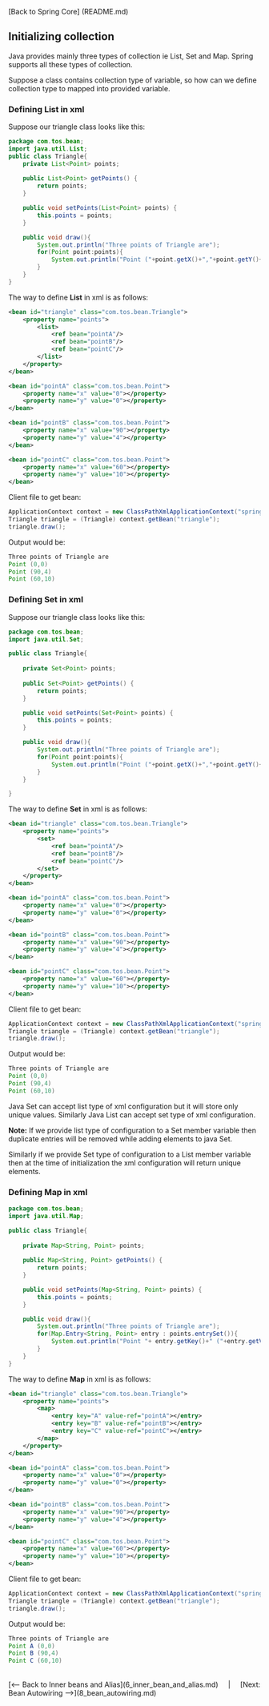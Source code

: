 [Back to Spring Core] (README.md)

## Initializing collection

Java provides mainly three types of collection ie List, Set and Map. Spring supports all these types of collection.

Suppose a class contains collection type of variable, so how can we define collection type to mapped into provided variable.

### Defining List in xml

Suppose our triangle class looks like this:

```java
package com.tos.bean;
import java.util.List;
public class Triangle{
    private List<Point> points;
    
    public List<Point> getPoints() {
		return points;
	}

	public void setPoints(List<Point> points) {
		this.points = points;
	}

	public void draw(){
		System.out.println("Three points of Triangle are");
		for(Point point:points){
			System.out.println("Point ("+point.getX()+","+point.getY()+")");
		}
	}
}
```

The way to define **List** in xml is as follows:

```xml
<bean id="triangle" class="com.tos.bean.Triangle">
	<property name="points">
		<list>
			<ref bean="pointA"/>
			<ref bean="pointB"/>
			<ref bean="pointC"/>
		</list>
	</property>
</bean>

<bean id="pointA" class="com.tos.bean.Point">
	<property name="x" value="0"></property>
	<property name="y" value="0"></property>
</bean>

<bean id="pointB" class="com.tos.bean.Point">
	<property name="x" value="90"></property>
	<property name="y" value="4"></property>
</bean>

<bean id="pointC" class="com.tos.bean.Point">
	<property name="x" value="60"></property>
	<property name="y" value="10"></property>
</bean>
```

Client file to get bean:

```java
ApplicationContext context = new ClassPathXmlApplicationContext("spring.xml");
Triangle triangle = (Triangle) context.getBean("triangle");
triangle.draw();
```

Output would be:

```java
Three points of Triangle are
Point (0,0)
Point (90,4)
Point (60,10)
```

### Defining Set in xml

Suppose our triangle class looks like this:

```java
package com.tos.bean;
import java.util.Set;

public class Triangle{
	
	private Set<Point> points;
	
	public Set<Point> getPoints() {
		return points;
	}

	public void setPoints(Set<Point> points) {
		this.points = points;
	}

	public void draw(){
		System.out.println("Three points of Triangle are");
		for(Point point:points){
			System.out.println("Point ("+point.getX()+","+point.getY()+")");
		}
	}

}
```

The way to define **Set** in xml is as follows:

```xml
<bean id="triangle" class="com.tos.bean.Triangle">
	<property name="points">
		<set>
			<ref bean="pointA"/>
			<ref bean="pointB"/>
			<ref bean="pointC"/>
		</set>
	</property>
</bean>

<bean id="pointA" class="com.tos.bean.Point">
	<property name="x" value="0"></property>
	<property name="y" value="0"></property>
</bean>

<bean id="pointB" class="com.tos.bean.Point">
	<property name="x" value="90"></property>
	<property name="y" value="4"></property>
</bean>

<bean id="pointC" class="com.tos.bean.Point">
	<property name="x" value="60"></property>
	<property name="y" value="10"></property>
</bean>
```

Client file to get bean:

```java
ApplicationContext context = new ClassPathXmlApplicationContext("spring.xml");
Triangle triangle = (Triangle) context.getBean("triangle");
triangle.draw();
```

Output would be:

```java
Three points of Triangle are
Point (0,0)
Point (90,4)
Point (60,10)
```

Java Set can accept list type of xml configuration but it will store only unique values. Similarly Java List can accept set type of xml configuration.

**Note:** If we provide list type of configuration to a Set member variable then duplicate entries will be removed while adding elements to java Set.

Similarly if we provide Set type of configuration to a List member variable then at the time of initialization the xml configuration will return unique elements.


### Defining Map in xml

```java
package com.tos.bean;
import java.util.Map;

public class Triangle{
	
	private Map<String, Point> points;
	
	public Map<String, Point> getPoints() {
		return points;
	}

	public void setPoints(Map<String, Point> points) {
		this.points = points;
	}

	public void draw(){
		System.out.println("Three points of Triangle are");
		for(Map.Entry<String, Point> entry : points.entrySet()){
			System.out.println("Point "+ entry.getKey()+" ("+entry.getValue().getX()+","+entry.getValue().getY()+")");
		}
	}
}
```

The way to define **Map** in xml is as follows:

```xml
<bean id="triangle" class="com.tos.bean.Triangle">
	<property name="points">
		<map>
			<entry key="A" value-ref="pointA"></entry>
			<entry key="B" value-ref="pointB"></entry>
			<entry key="C" value-ref="pointC"></entry>
		</map>
	</property>
</bean>

<bean id="pointA" class="com.tos.bean.Point">
	<property name="x" value="0"></property>
	<property name="y" value="0"></property>
</bean>

<bean id="pointB" class="com.tos.bean.Point">
	<property name="x" value="90"></property>
	<property name="y" value="4"></property>
</bean>

<bean id="pointC" class="com.tos.bean.Point">
	<property name="x" value="60"></property>
	<property name="y" value="10"></property>
</bean>
```

Client file to get bean:

```java
ApplicationContext context = new ClassPathXmlApplicationContext("spring.xml");
Triangle triangle = (Triangle) context.getBean("triangle");
triangle.draw();
```

Output would be:

```java
Three points of Triangle are
Point A (0,0)
Point B (90,4)
Point C (60,10)
```

<br>
[<-- Back to Inner beans and Alias](6_inner_bean_and_alias.md) &nbsp;&nbsp;&nbsp;&nbsp;|&nbsp;&nbsp;&nbsp;&nbsp; [Next: Bean Autowiring -->](8_bean_autowiring.md)
<br>